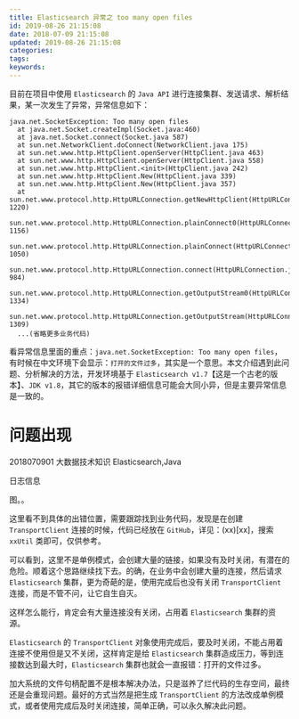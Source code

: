 ```yaml
---
title: Elasticsearch 异常之 too many open files
id: 2019-08-26 21:15:08
date: 2018-07-09 21:15:08
updated: 2019-08-26 21:15:08
categories:
tags:
keywords:
---
```

目前在项目中使用 `Elasticsearch` 的 `Java API` 进行连接集群、发送请求、解析结果，某一次发生了异常，异常信息如下：

```
java.net.SocketException: Too many open files
  at java.net.Socket.createImpl(Socket.java:460)
  at java.net.Socket.connect(Socket.java 587)
  at sun.net.NetworkClient.doConnect(NetworkClient.java 175)
  at sun.net.www.http.HttpClient.openServer(HttpClient.java 463)
  at sun.net.www.http.HttpClient.openServer(HttpClient.java 558)
  at sun.net.www.http.HttpClient.<init>(HttpClient.java 242)
  at sun.net.www.http.HttpClient.New(HttpClient.java 339)
  at sun.net.www.http.HttpClient.New(HttpClient.java 357)
  at sun.net.www.protocol.http.HttpURLConnection.getNewHttpClient(HttpURLConnection.java 1220)
  sun.net.www.protocol.http.HttpURLConnection.plainConnect0(HttpURLConnection.java 1156)
  sun.net.www.protocol.http.HttpURLConnection.plainConnect(HttpURLConnection.java 1050)
  sun.net.www.protocol.http.HttpURLConnection.connect(HttpURLConnection.java 984)
  sun.net.www.protocol.http.HttpURLConnection.getOutputStream0(HttpURLConnection.java 1334)
  sun.net.www.protocol.http.HttpURLConnection.getOutputStream(HttpURLConnection.java 1309)
  ...(省略更多业务代码)
```

看异常信息里面的重点：`java.net.SocketException: Too many open files`，有时候在中文环境下会显示：`打开的文件过多`，其实是一个意思。本文介绍遇到此问题、分析解决的方法，开发环境基于 `Elasticsearch v1.7`【这是一个古老的版本】、`JDK v1.8`，其它的版本的报错详细信息可能会大同小异，但是主要异常信息是一致的。


<!-- more -->


# 问题出现


2018070901
大数据技术知识
Elasticsearch,Java


日志信息

图。。

这里看不到具体的出错位置，需要跟踪找到业务代码，发现是在创建 `TransportClient` 连接的时候，代码已经放在 `GitHub`，详见：(xx)[xx]，搜索 `xxUtil` 类即可，仅供参考。

可以看到，这里不是单例模式，会创建大量的链接，如果没有及时关闭，有潜在的危险。顺着这个思路继续找下去。的确，在业务中会创建大量的连接，然后请求 `Elasticsearch` 集群，更为奇葩的是，使用完成后也没有关闭 `TransportClient` 连接，而是不管不问，让它自生自灭。

这样怎么能行，肯定会有大量连接没有关闭，占用着 `Elasticsearch` 集群的资源。

`Elasticsearch` 的 `TransportClient` 对象使用完成后，要及时关闭，不能占用着连接不使用但是又不关闭，这样肯定是给 `Elasticsearch` 集群造成压力，等到连接数达到最大时，`Elasticsearch` 集群也就会一直报错：打开的文件过多。

加大系统的文件句柄配置不是根本解决办法，只是滋养了烂代码的生存空间，最终还是会重现问题。最好的方式当然是把生成 `TransportClient` 的方法改成单例模式，或者使用完成后及时关闭连接，简单正确，可以永久解决此问题。

